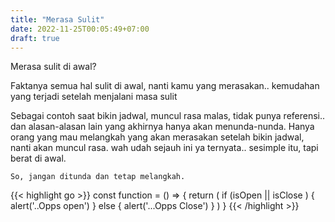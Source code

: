 ```yaml
---
title: "Merasa Sulit"
date: 2022-11-25T00:05:49+07:00
draft: true
---
```


Merasa sulit di awal?

Faktanya semua hal sulit di awal, nanti kamu yang merasakan.. kemudahan yang terjadi setelah menjalani masa sulit

Sebagai contoh saat bikin jadwal, muncul rasa malas, tidak punya referensi.. dan alasan-alasan lain yang akhirnya hanya akan menunda-nunda. 
Hanya orang yang mau melangkah yang akan merasakan setelah bikin jadwal, nanti akan muncul rasa. wah udah sejauh ini ya ternyata.. sesimple itu, tapi berat di awal.
```
So, jangan ditunda dan tetap melangkah.
```

{{< highlight go >}}
const function = () => {
    return (
            if (isOpen || isClose ) {
                alert('..Opps open')
            } else {
                alert('...Opps Close')
            }
   )
} {{< /highlight >}}
